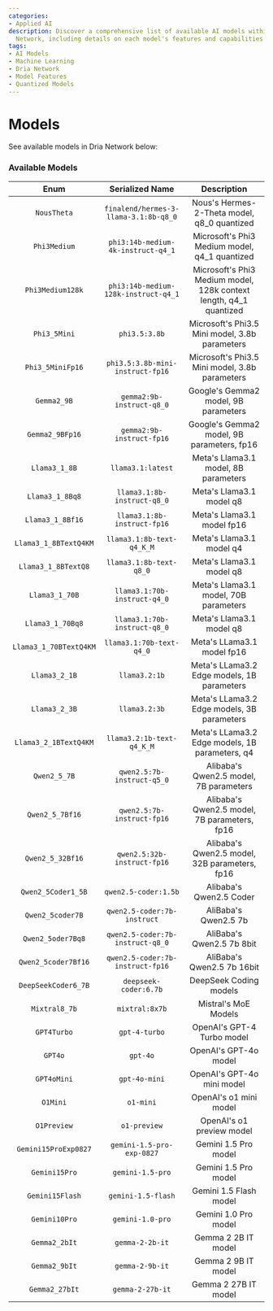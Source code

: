 ```yaml
---
categories:
- Applied AI
description: Discover a comprehensive list of available AI models within the Dria
  Network, including details on each model's features and capabilities.
tags:
- AI Models
- Machine Learning
- Dria Network
- Model Features
- Quantized Models
---
```


# Models

See available models in Dria Network below:

### Available Models

|      Enum      |     Serialized Name     | Description |
| :---: | :---: | :---: |
| `NousTheta` | `finalend/hermes-3-llama-3.1:8b-q8_0` | Nous's Hermes-2-Theta model, q8_0 quantized |
| `Phi3Medium` | `phi3:14b-medium-4k-instruct-q4_1` | Microsoft's Phi3 Medium model, q4_1 quantized |
| `Phi3Medium128k` | `phi3:14b-medium-128k-instruct-q4_1` | Microsoft's Phi3 Medium model, 128k context length, q4_1 quantized |
| `Phi3_5Mini` | `phi3.5:3.8b` | Microsoft's Phi3.5 Mini model, 3.8b parameters |
| `Phi3_5MiniFp16` | `phi3.5:3.8b-mini-instruct-fp16` | Microsoft's Phi3.5 Mini model, 3.8b parameters |
| `Gemma2_9B` | `gemma2:9b-instruct-q8_0` | Google's Gemma2 model, 9B parameters |
| `Gemma2_9BFp16` | `gemma2:9b-instruct-fp16` | Google's Gemma2 model, 9B parameters, fp16 |
| `Llama3_1_8B` | `llama3.1:latest` | Meta's Llama3.1 model, 8B parameters |
| `Llama3_1_8Bq8` | `llama3.1:8b-instruct-q8_0` | Meta's Llama3.1 model q8 |
| `Llama3_1_8Bf16` | `llama3.1:8b-instruct-fp16` | Meta's Llama3.1 model fp16 |
| `Llama3_1_8BTextQ4KM` | `llama3.1:8b-text-q4_K_M` | Meta's Llama3.1 model q4 |
| `Llama3_1_8BTextQ8` | `llama3.1:8b-text-q8_0` | Meta's Llama3.1 model q8 |
| `Llama3_1_70B` | `llama3.1:70b-instruct-q4_0` | Meta's Llama3.1 model, 70B parameters |
| `Llama3_1_70Bq8` | `llama3.1:70b-instruct-q8_0` | Meta's Llama3.1 model q8 |
| `Llama3_1_70BTextQ4KM` | `llama3.1:70b-text-q4_0` | Meta's LLama3.1 model fp16 |
| `Llama3_2_1B` | `llama3.2:1b` | Meta's LLama3.2 Edge models, 1B parameters |
| `Llama3_2_3B` | `llama3.2:3b` | Meta's LLama3.2 Edge models, 3B parameters |
| `Llama3_2_1BTextQ4KM` | `llama3.2:1b-text-q4_K_M` | Meta's LLama3.2 Edge models, 1B parameters, q4 |
| `Qwen2_5_7B` | `qwen2.5:7b-instruct-q5_0` | Alibaba's Qwen2.5 model, 7B parameters |
| `Qwen2_5_7Bf16` | `qwen2.5:7b-instruct-fp16` | Alibaba's Qwen2.5 model, 7B parameters, fp16 |
| `Qwen2_5_32Bf16` | `qwen2.5:32b-instruct-fp16` | Alibaba's Qwen2.5 model, 32B parameters, fp16 |
| `Qwen2_5Coder1_5B` | `qwen2.5-coder:1.5b` | Alibaba's Qwen2.5 Coder |
| `Qwen2_5coder7B` | `qwen2.5-coder:7b-instruct` | AliBaba's Qwen2.5 7b |
| `Qwen2_5oder7Bq8` | `qwen2.5-coder:7b-instruct-q8_0` | AliBaba's Qwen2.5 7b 8bit |
| `Qwen2_5coder7Bf16` | `qwen2.5-coder:7b-instruct-fp16` | AliBaba's Qwen2.5 7b 16bit |
| `DeepSeekCoder6_7B` | `deepseek-coder:6.7b` | DeepSeek Coding models |
| `Mixtral8_7b` | `mixtral:8x7b` | Mistral's MoE Models |
| `GPT4Turbo` | `gpt-4-turbo` | OpenAI's GPT-4 Turbo model |
| `GPT4o` | `gpt-4o` | OpenAI's GPT-4o model |
| `GPT4oMini` | `gpt-4o-mini` | OpenAI's GPT-4o mini model |
| `O1Mini` | `o1-mini` | OpenAI's o1 mini model |
| `O1Preview` | `o1-preview` | OpenAI's o1 preview model |
| `Gemini15ProExp0827` | `gemini-1.5-pro-exp-0827` | Gemini 1.5 Pro model |
| `Gemini15Pro` | `gemini-1.5-pro` | Gemini 1.5 Pro model |
| `Gemini15Flash` | `gemini-1.5-flash` | Gemini 1.5 Flash model |
| `Gemini10Pro` | `gemini-1.0-pro` | Gemini 1.0 Pro model |
| `Gemma2_2bIt` | `gemma-2-2b-it` | Gemma 2 2B IT model |
| `Gemma2_9bIt` | `gemma-2-9b-it` | Gemma 2 9B IT model |
| `Gemma2_27bIt` | `gemma-2-27b-it` | Gemma 2 27B IT model |